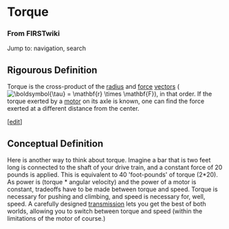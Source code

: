# Torque

### From FIRSTwiki

Jump to: navigation, search


##  Rigourous Definition

Torque is the cross-product of the
[radius](/index.php?title=Radius&action=edit "Radius" ) and
[force](/index.php?title=Force&action=edit "Force" )
[vectors](/index.php?title=Vector&action=edit "Vector" )
(![\\boldsymbol{\\tau} = \\mathbf{r} \\times
\\mathbf{F}](/media/math/b/a/2/ba2e57363e6ce199c675ba591f0283fe.png)), in that
order. If the torque exerted by a [motor](/index.php/Motor "Motor" ) on its
axle is known, one can find the force exerted at a different distance from the
center.

[[edit](/index.php?title=Torque&action=edit&section=2 "Edit section:
Conceptual Definition" )]

##  Conceptual Definition

Here is another way to think about torque. Imagine a bar that is two feet long
is connected to the shaft of your drive train, and a constant force of 20
pounds is applied. This is equivalent to 40 'foot-pounds' of torque (2*20). As
power is (torque * angular velocity) and the power of a motor is constant,
tradeoffs have to be made between torque and speed. Torque is necessary for
pushing and climbing, and speed is necessary for, well, speed. A carefully
designed [transmission](/index.php/Transmission "Transmission" ) lets you get
the best of both worlds, allowing you to switch between torque and speed
(within the limitations of the motor of course.)

